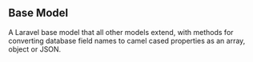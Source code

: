 ## Base Model

A Laravel base model that all other models extend, with methods for converting database field names to camel cased properties as an array, object or JSON.
